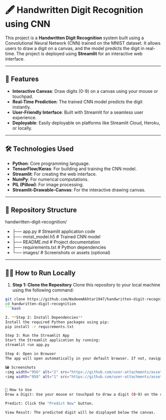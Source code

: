 # 🖋️ Handwritten Digit Recognition using CNN

This project is a **Handwritten Digit Recognition** system built using a Convolutional Neural Network (CNN) trained on the MNIST dataset. It allows users to draw a digit on a canvas, and the model predicts the digit in real-time. The project is deployed using **Streamlit** for an interactive web interface.

---

## 🚀 Features

- **Interactive Canvas**: Draw digits (0-9) on a canvas using your mouse or touchpad.
- **Real-Time Prediction**: The trained CNN model predicts the digit instantly.
- **User-Friendly Interface**: Built with Streamlit for a seamless user experience.
- **Deployable**: Easily deployable on platforms like Streamlit Cloud, Heroku, or locally.

---

## 🛠️ Technologies Used

- **Python**: Core programming language.
- **TensorFlow/Keras**: For building and training the CNN model.
- **Streamlit**: For creating the web interface.
- **NumPy**: For numerical computations.
- **PIL (Pillow)**: For image processing.
- **Streamlit-Drawable-Canvas**: For the interactive drawing canvas.

---

## 📂 Repository Structure

handwritten-digit-recognition/
- ├── app.py # Streamlit application code
- ├── mnist_model.h5 # Trained CNN model
- ├── README.md # Project documentation
- ├── requirements.txt # Python dependencies
- └── images/ # Screenshots or assets (optional)

---

## 🏃‍♂️ How to Run Locally

1. **Step 1: Clone the Repository**
Clone this repository to your local machine using the following command:
```bash
git clone https://github.com/NadeemAkhtar1947/handwritten-digit-recognition.git
cd handwritten-digit-recognition
```bash

2. **Step 2: Install Dependencies**
Install the required Python packages using pip:
pip install -r requirements.txt

Step 3: Run the Streamlit App
Start the Streamlit application by running:
streamlit run app.py

Step 4: Open in Browser
The app will open automatically in your default browser. If not, navigate to:

🖼️ Screenshots
<img width="956" alt="2" src="https://github.com/user-attachments/assets/94751022-be3a-45c1-a909-133bde4f0b80" />
<img width="958" alt="1" src="https://github.com/user-attachments/assets/080b5423-34d4-423d-965f-0843f82a829a" />


🎯 How to Use
Draw a Digit: Use your mouse or touchpad to draw a digit (0-9) on the canvas.

Predict: Click the "Predict Now" button.

View Result: The predicted digit will be displayed below the canvas.
